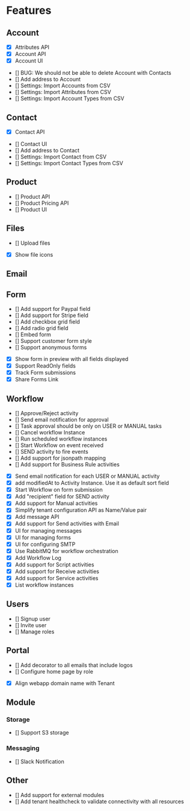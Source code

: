 # Features

## Account

- [x] Attributes API
- [x] Account API
- [x] Account UI
- [] BUG: We should not be able to delete Account with Contacts
- [] Add address to Account
- [] Settings: Import Accounts from CSV
- [] Settings: Import Attributes from CSV
- [] Settings: Import Account Types from CSV

## Contact

- [x] Contact API
- [] Contact UI
- [] Add address to Contact
- [] Settings: Import Contact from CSV
- [] Settings: Import Contact Types from CSV

## Product

- [] Product API
- [] Product Pricing API
- [] Product UI

## Files

- [] Upload files
- [x] Show file icons

## Email

## Form

- [] Add support for Paypal field
- [] Add support for Stripe field
- [] Add checkbox grid field
- [] Add radio grid field
- [] Embed form
- [] Support customer form style
- [] Support anonymous forms
- [x] Show form in preview with all fields displayed
- [x] Support ReadOnly fields
- [x] Track Form submissions
- [x] Share Forms Link

## Workflow

- [] Approve/Reject activity
- [] Send email notification for approval
- [] Task approval should be only on USER or MANUAL tasks
- [] Cancel workflow Instance
- [] Run scheduled workflow instances
- [] Start Workflow on event received
- [] SEND activity to fire events
- [] Add support for jsonpath mapping
- [] Add support for Business Rule activities
- [x] Send email notification for each USER or MANUAL activity
- [x] add modifiedAt to Activity Instance. Use it as default sort field
- [x] Start Workflow on form submission
- [x] Add "recipient" field for SEND activity
- [x] Add support for Manual activities
- [x] Simplify tenant configuration API as Name/Value pair
- [x] Add message API
- [x] Add support for Send activities with Email
- [x] UI for managing messages
- [x] UI for managing forms
- [x] UI for configuring SMTP
- [x] Use RabbitMQ for workflow orchestration
- [x] Add Workflow Log
- [x] Add support for Script activities
- [x] Add support for Receive activities
- [x] Add support for Service activities
- [x] List workflow instances

## Users

- [] Signup user
- [] Invite user
- [] Manage roles

## Portal

- [] Add decorator to all emails that include logos
- [] Configure home page by role
- [x] Align webapp domain name with Tenant

## Module

### Storage

- [] Support S3 storage

### Messaging

- [] Slack Notification

## Other

- [] Add support for external modules
- [] Add tenant healthcheck to validate connectivity with all resources

